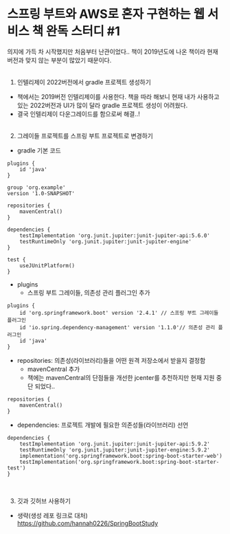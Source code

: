 # 스프링 부트와 AWS로 혼자 구현하는 웹 서비스 책 완독 스터디 #1
의지에 가득 차 시작했지만 처음부터 난관이었다.. 책이 2019년도에 나온 책이라 현재 버전과 맞지 않는 부분이 많았기 때문이다.
  <br/><br/>
1. 인텔리제이 2022버전에서 gradle 프로젝트 생성하기 
+ 책에서는 2019버전 인텔리제이를 사용한다. 책을 따라 해보니 현재 내가 사용하고 있는 2022버전과 UI가 많이 달라 gradle 프로젝트 생성이 어려웠다. 
+ 결국 인텔리제이 다운그레이드를 함으로써 해결..!
<br/><br/>
2. 그레이들 프로젝트를 스프링 부트 프로젝트로 변경하기  
+ gradle 기본 코드
```
plugins {
    id 'java'
}

group 'org.example'
version '1.0-SNAPSHOT'

repositories {
    mavenCentral()
}

dependencies {
    testImplementation 'org.junit.jupiter:junit-jupiter-api:5.6.0'
    testRuntimeOnly 'org.junit.jupiter:junit-jupiter-engine'
}

test {
    useJUnitPlatform()
}
```
+ plugins
  + 스프링 부트 그레이들, 의존성 관리 플러그인 추가
```
plugins {
    id 'org.springframework.boot' version '2.4.1' // 스프링 부트 그레이들 플러그인
    id 'io.spring.dependency-management' version '1.1.0'// 의존성 관리 플러그인
    id 'java'
}
```
+ repositories: 의존성(라이브러리)들을 어떤 원격 저장소에서 받을지 결정함
  + mavenCentral 추가
  + 책에는 mavenCentral의 단점들을 개선한 jcenter를 추천하지만 현재 지원 중단 되었다..
```
repositories {
    mavenCentral()
}
```
+ dependencies: 프로젝트 개발에 필요한 의존성들(라이브러리) 선언
```
dependencies {
    testImplementation 'org.junit.jupiter:junit-jupiter-api:5.9.2'
    testRuntimeOnly 'org.junit.jupiter:junit-jupiter-engine:5.9.2'
    implementation('org.springframework.boot:spring-boot-starter-web')
    testImplementation('org.springframework.boot:spring-boot-starter-test')
}
```
<br/>

3. 깃과 깃허브 사용하기
+ 생략(생성 레포 링크로 대처)
  https://github.com/hannah0226/SpringBootStudy